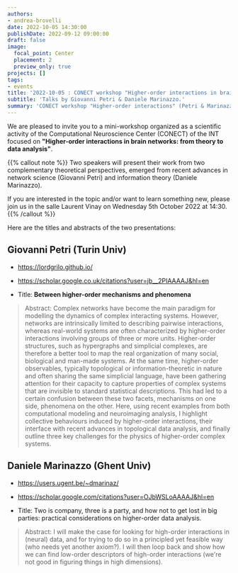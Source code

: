 ```yaml
---
authors:
- andrea-brovelli
date: 2022-10-05 14:30:00
publishDate: 2022-09-12 09:00:00
draft: false
image:
  focal_point: Center
  placement: 2
  preview_only: true
projects: []
tags:
- events
title: '2022-10-05 : CONECT workshop "Higher-order interactions in brain networks: from theory to data analysis"'
subtitle: 'Talks by Giovanni Petri & Daniele Marinazzo.'
summary: 'CONECT workshop "Higher-order interactions" (Petri & Marinazzo)'
---
```


We are pleased to invite you to a mini-workshop organized as a scientific activity of the Computational Neuroscience Center (CONECT) of the INT focused on **"Higher-order interactions in brain networks: from theory to data analysis"**.

{{% callout note %}}
Two speakers will present their work from two complementary theoretical perspectives, emerged from recent advances in network science (Giovanni Petri) and information theory (Daniele Marinazzo).

If you are interested in the topic and/or want to learn something new, please join us in the salle Laurent Vinay on Wednesday 5th October 2022 at 14:30.
{{% /callout %}}


Here are the titles and abstracts of the two presentations:

## Giovanni Petri  (Turin Univ)

* https://lordgrilo.github.io/
* https://scholar.google.co.uk/citations?user=jb__2PIAAAAJ&hl=en

* Title: **Between higher-order mechanisms and phenomena**

> Abstract: Complex networks have become the main paradigm for modelling the dynamics of complex interacting systems. However, networks are intrinsically limited to describing pairwise interactions, whereas real-world systems are often characterized by higher-order interactions involving groups of three or more units. Higher-order structures, such as hypergraphs and simplicial complexes, are therefore a better tool to map the real organization of many social, biological and man-made systems. At the same time, higher-order observables, typically topological or information-theoretic in nature and often sharing the same simplicial language, have been gathering  attention for their capacity to capture properties of complex systems that are invisible to standard statistical descriptions. This had led to a certain confusion between these two facets, mechanisms on one side, phenomena on the other. Here, using recent examples from both computational modeling and neuroimaging analysis, I highlight collective behaviours induced by higher-order interactions, their interface with recent advances in topological data analysis, and finally outline three key challenges for the physics of higher-order complex systems.


## Daniele Marinazzo (Ghent Univ)

* https://users.ugent.be/~dmarinaz/
* https://scholar.google.com/citations?user=OJbWSLoAAAAJ&hl=en

* Title: Two  is company, three is a party, and how not to get lost in big parties: practical considerations on higher-order data analysis.

> Abstract: I will make the case for looking for high-order interactions in (neural) data, and for trying to do so in a principled yet feasible way (who needs yet another axiom?).
I will then loop back and show how we can find low-order descriptors of high-order interactions (we're not good in figuring things in high dimensions).
